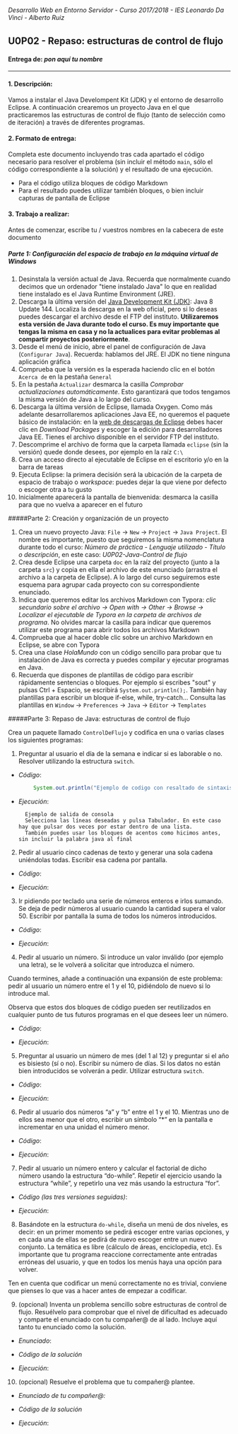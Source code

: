 ###### *Desarrollo Web en Entorno Servidor - Curso 2017/2018 - IES Leonardo Da Vinci - Alberto Ruiz*
## U0P02 - Repaso: estructuras de control de flujo
#### Entrega de: *pon aquí tu nombre*
----
#### 1. Descripción:

Vamos a instalar el Java Develompent Kit (JDK) y el entorno de desarrollo Eclipse. A continuación crearemos un proyecto Java en el que practicaremos las estructuras de control de flujo (tanto de selección como de iteración) a través de diferentes programas.

#### 2. Formato de entrega:

Completa este documento incluyendo tras cada apartado el código necesario para resolver el problema (sin incluir el método `main`, sólo el código correspondiente a la solución) y el resultado de una ejecución.

* Para el código utiliza bloques de código Markdown
* Para el resultado puedes utilizar también bloques, o bien incluir capturas de pantalla de Eclipse

#### 3. Trabajo a realizar:

Antes de comenzar, escribe tu / vuestros nombres en la cabecera de este documento

##### Parte 1: Configuración del espacio de trabajo en la máquina virtual de Windows 

1. Desinstala la versión actual de Java. Recuerda que normalmente cuando decimos que un ordenador "tiene instalado Java" lo que en realidad tiene instalado es el Java Runtime Environment (JRE).
2. Descarga la última versión del [Java Development Kit (JDK)](http://www.oracle.com/technetwork/java/javase/downloads/jdk8-downloads-2133151.html): Java 8 Update 144. Localiza la descarga en la web oficial, pero si lo deseas puedes descargar el archivo desde el FTP del instituto. **Utilizaremos esta versión de Java durante todo el curso. Es muy importante que tengas la misma en casa y no la actualices para evitar problemas al compartir proyectos posteriormente**.
3. Desde el menú de inicio, abre el panel de configuración de Java (`Configurar Java`). Recuerda: hablamos del JRE. El JDK no tiene ninguna aplicación gráfica
4. Comprueba que la versión es la esperada haciendo clic en el botón `Acerca de` en la pestaña `General`
5. En la pestaña `Actualizar` desmarca la casilla *Comprobar actualizaciones automáticamente*. Esto garantizará que todos tengamos la misma versión de Java a lo largo del curso.
6. Descarga la última versión de Eclipse, llamada Oxygen. Como más adelante desarrollaremos aplicaciones Java EE, no queremos el paquete básico de instalación: en la [web de descargas de Eclipse](http://www.eclipse.org/downloads/) debes hacer clic en *Download Packages* y escoger la edición para desarrolladores Java EE. Tienes el archivo disponible en el servidor FTP del instituto.
7. Descomprime el archivo de forma que la carpeta llamada `eclipse` (sin la versión) quede donde desees, por ejemplo en la raíz `C:\`
8. Crea un acceso directo al ejecutable de Eclipse en el escritorio y/o en la barra de tareas
9. Ejecuta Eclipse: la primera decisión será la ubicación de la carpeta de espacio de trabajo o *workspace*: puedes dejar la que viene por defecto o escoger otra a tu gusto
10. Inicialmente aparecerá la pantalla de bienvenida: desmarca la casilla para que no vuelva a aparecer en el futuro

#####Parte 2: Creación y organización de un proyecto

1. Crea un nuevo proyecto Java: `File` → `New` → `Project` → `Java Project`. El nombre es importante, puesto que seguiremos la misma nomenclatura durante todo el curso: *Número de práctica - Lenguaje utilizado - Título o descripción*, en este caso: *U0P02-Java-Control de flujo* 
2. Crea desde Eclipse una carpeta `doc` en la raíz del proyecto (junto a la carpeta `src`) y copia en ella el archivo de este enunciado (arrastra el archivo a la carpeta de Eclipse). A lo largo del curso seguiremos este esquema para agrupar cada proyecto con su correspondiente enunciado.
3. Indica que queremos editar los archivos Markdown con Typora: *clic secundario sobre el archivo → Open with → Other → Browse → Localizar el ejecutable de Typora en la carpeta de archivos de programa*. No olvides marcar la casilla para indicar que queremos utilizar este programa para abrir todos los archivos Markdown
4. Comprueba que al hacer doble clic sobre un archivo Markdown en Eclipse, se abre con Typora
5. Crea una clase *HolaMundo* con un código sencillo para probar que tu instalación de Java es correcta y puedes compilar y ejecutar programas en Java. 
6. Recuerda que dispones de plantillas de código para escribir rápidamente sentencias o bloques. Por ejemplo si escribes "sout" y pulsas Ctrl + Espacio, se escribirá `System.out.println();`. También hay plantillas para escribir un bloque if-else, while, try-catch... Consulta las plantillas en `Window` → `Preferences` → `Java` → `Editor` → `Templates`


#####Parte 3: Repaso de Java: estructuras de control de flujo

Crea un paquete llamado `ControlDeFlujo` y codifica en una o varias clases los siguientes programas:

1) Preguntar al usuario el día de la semana e indicar si es laborable o no. Resolver utilizando la estructura `switch`.

- *Código*:

```java
		System.out.println("Ejemplo de codigo con resaltado de sintaxis:");
```

- *Ejecución*:

        Ejemplo de salida de consola
        Selecciona las líneas deseadas y pulsa Tabulador. En este caso hay que pulsar dos veces por estar dentro de una lista.
        También puedes usar los bloques de acentos como hicimos antes, sin incluir la palabra java al final

2) Pedir al usuario cinco cadenas de texto y generar una sola cadena uniéndolas todas. Escribir esa cadena por pantalla.

- *Código*:

- *Ejecución*:


3) Ir pidiendo por teclado una serie de números enteros e irlos sumando. Se deja de pedir números al usuario cuando la cantidad supera el valor 50. Escribir por pantalla la suma de todos los números introducidos.

- *Código*:

- *Ejecución*:

4) Pedir al usuario un número. Si introduce un valor inválido (por ejemplo una letra), se le volverá a solicitar que introduzca el número. 

Cuando termines, añade a continuación una expansión de este problema: pedir al usuario un número entre el 1 y el 10, pidiéndolo de nuevo si lo introduce mal.

Observa que estos dos bloques de código pueden ser reutilizados en cualquier punto de tus futuros programas en el que desees leer un número.


- *Código*:

- *Ejecución*:

5) Preguntar al usuario un número de mes (del 1 al 12) y preguntar si el año es bisiesto (sí o no). Escribir su número de días. Si los datos no están bien introducidos se volverán a pedir. Utilizar estructura `switch`.

- *Código*:

- *Ejecución*:

6) Pedir al usuario dos números “a” y “b” entre el 1 y el 10. Mientras uno de ellos sea menor que el otro, escribir un símbolo “*” en la pantalla e incrementar en una unidad el número menor.

- *Código*:

- *Ejecución*:

7) Pedir al usuario un número entero y calcular el factorial de dicho número usando la estructura “do-while”. Repetir el ejercicio usando la estructura “while”, y repetirlo una vez más usando la estructura “for”.

- *Código (las tres versiones seguidas)*:

- *Ejecución*:

8) Basándote en la estructura `do-while`, diseña un menú de dos niveles, es decir: en un primer momento se pedirá escoger entre varias opciones, y en cada una de ellas se pedirá de nuevo escoger entre un nuevo conjunto. La temática es libre (cálculo de áreas, enciclopedia, etc). Es importante que tu programa reaccione correctamente ante entradas erróneas del usuario, y que en todos los menús haya una opción para volver.

  Ten en cuenta que codificar un menú correctamente no es trivial, conviene que pienses lo que vas a hacer antes de empezar a codificar.

9) (opcional) Inventa un problema sencillo sobre estructuras de control de flujo. Resuélvelo para comprobar que el nivel de dificultad es adecuado y comparte el enunciado con tu compañer@ de al lado. Incluye aquí tanto tu enunciado como la solución.

- *Enunciado*:

- *Código de la solución*

- *Ejecución*:

10) (opcional) Resuelve el problema que tu compañer@ plantee.

- *Enunciado de tu compañer@:*

- *Código de la solución*

- *Ejecución*:
